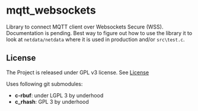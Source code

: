 # mqtt_websockets

Library to connect MQTT client over Websockets Secure (WSS).
Documentation is pending. Best way to figure out how to use the library it to look at `netdata/netdata` where it is used in production and/or `src\test.c`.

## License

The Project is released under GPL v3 license. See [License](LICENSE)

Uses following git submodules:
- **c-rbuf**: under LGPL 3 by underhood
- **c_rhash**: GPL 3 by underhood
